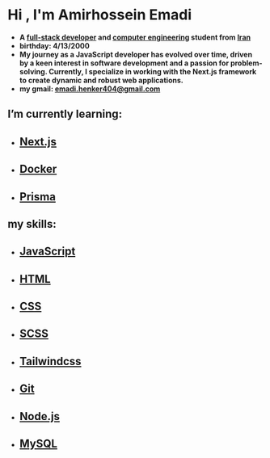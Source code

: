 # Hi , I'm Amirhossein Emadi
- **A [full-stack developer](https://en.wikipedia.org/wiki/Solution_stack#Full-stack_developer) and [computer engineering](https://en.wikipedia.org/wiki/Computer_engineering) student from [Iran](https://en.wikipedia.org/wiki/Iran)**
- **birthday: 4/13/2000**
- **My journey as a JavaScript developer has evolved over time, driven by a keen interest in software development and a passion for problem-solving. Currently, I specialize in working with the Next.js framework to create dynamic and robust web applications.**
- **my gmail: emadi.henker404@gmail.com**

## I’m currently learning: 
- ## [Next.js](https://nextjs.org)
- ## [Docker](https://www.docker.com)
- ## [Prisma](https://www.prisma.io)

## my skills: 
- ## [JavaScript](https://developer.mozilla.org/en-US/docs/Web/JavaScript)
- ## [HTML](https://developer.mozilla.org/en-US/docs/Web/HTML)
- ## [CSS](https://developer.mozilla.org/en-US/docs/Web/CSS)
- ## [SCSS](https://sass-lang.com/documentation/syntax)
- ## [Tailwindcss](https://tailwindcss.com)
- ## [Git](https://git-scm.com)
- ## [Node.js](https://nodejs.org/en)
- ## [MySQL](https://www.mysql.com)
